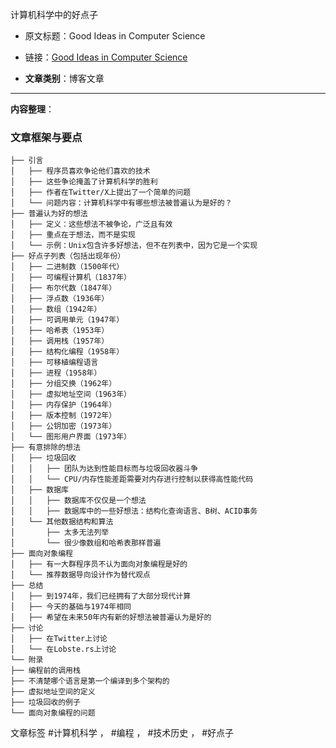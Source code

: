 计算机科学中的好点子
    
- 原文标题：Good Ideas in Computer Science
    
- 链接：[Good Ideas in Computer Science](https://danielchasehooper.com/posts/good-ideas-in-cs/?utm_source=bonobopress&utm_medium=newsletter&utm_campaign=1800)
    
- **文章类别**：博客文章
    

---

**内容整理**：

### 文章框架与要点


```
├── 引言
│   ├── 程序员喜欢争论他们喜欢的技术
│   ├── 这些争论掩盖了计算机科学的胜利
│   ├── 作者在Twitter/X上提出了一个简单的问题
│   └── 问题内容：计算机科学中有哪些想法被普遍认为是好的？
├── 普遍认为好的想法
│   ├── 定义：这些想法不被争论，广泛且有效
│   ├── 重点在于想法，而不是实现
│   └── 示例：Unix包含许多好想法，但不在列表中，因为它是一个实现
├── 好点子列表（包括出现年份）
│   ├── 二进制数（1500年代）
│   ├── 可编程计算机（1837年）
│   ├── 布尔代数（1847年）
│   ├── 浮点数（1936年）
│   ├── 数组（1942年）
│   ├── 可调用单元（1947年）
│   ├── 哈希表（1953年）
│   ├── 调用栈（1957年）
│   ├── 结构化编程（1958年）
│   ├── 可移植编程语言
│   ├── 进程（1958年）
│   ├── 分组交换（1962年）
│   ├── 虚拟地址空间（1963年）
│   ├── 内存保护（1964年）
│   ├── 版本控制（1972年）
│   ├── 公钥加密（1973年）
│   └── 图形用户界面（1973年）
├── 有意排除的想法
│   ├── 垃圾回收
│   │   ├── 团队为达到性能目标而与垃圾回收器斗争
│   │   └── CPU/内存性能差距需要对内存进行控制以获得高性能代码
│   ├── 数据库
│   │   ├── 数据库不仅仅是一个想法
│   │   ├── 数据库中的一些好想法：结构化查询语言、B树、ACID事务
│   └── 其他数据结构和算法
│       ├── 太多无法列举
│       └── 很少像数组和哈希表那样普遍
├── 面向对象编程
│   ├── 有一大群程序员不认为面向对象编程是好的
│   └── 推荐数据导向设计作为替代观点
├── 总结
│   ├── 到1974年，我们已经拥有了大部分现代计算
│   ├── 今天的基础与1974年相同
│   ├── 希望在未来50年内有新的好想法被普遍认为是好的
├── 讨论
│   ├── 在Twitter上讨论
│   └── 在Lobste.rs上讨论
└── 附录
├── 编程前的调用栈
├── 不清楚哪个语言是第一个编译到多个架构的
├── 虚拟地址空间的定义
├── 垃圾回收的例子
└── 面向对象编程的问题

```


文章标签
#计算机科学 ， #编程 ， #技术历史 ， #好点子
